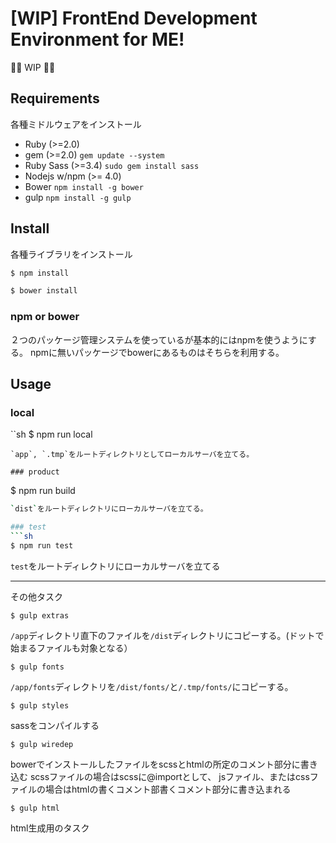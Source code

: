 # [WIP] FrontEnd Development Environment for ME!

🚧👷 WIP 👷🚧

## Requirements
各種ミドルウェアをインストール

* Ruby (>=2.0)
* gem (>=2.0) `gem update --system`
* Ruby Sass (>=3.4) `sudo gem install sass`
* Nodejs w/npm (>= 4.0)
* Bower `npm install -g bower`
* gulp `npm install -g gulp`

## Install

各種ライブラリをインストール

```sh
$ npm install
```
```sh
$ bower install
```

### npm or bower
２つのパッケージ管理システムを使っているが基本的にはnpmを使うようにする。 npmに無いパッケージでbowerにあるものはそちらを利用する。

## Usage

### local
``sh
$ npm run local
```
`app`, `.tmp`をルートディレクトリとしてローカルサーバを立てる。

### product
```
$ npm run build
```sh
`dist`をルートディレクトリにローカルサーバを立てる。

### test
```sh
$ npm run test
```
`test`をルートディレクトリにローカルサーバを立てる


---
その他タスク

```
$ gulp extras
```
`/app`ディレクトリ直下のファイルを`/dist`ディレクトリにコピーする。(ドットで始まるファイルも対象となる）

```
$ gulp fonts
```
`/app/fonts`ディレクトリを`/dist/fonts/`と`/.tmp/fonts/`にコピーする。



```
$ gulp styles
```
sassをコンパイルする

```
$ gulp wiredep
```
bowerでインストールしたファイルをscssとhtmlの所定のコメント部分に書き込む
scssファイルの場合はscssに@importとして、
jsファイル、またはcssファイルの場合はhtmlの書くコメント部書くコメント部分に書き込まれる

```
$ gulp html
```
html生成用のタスク
